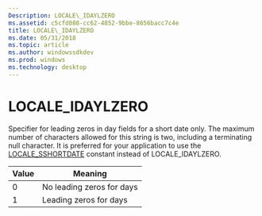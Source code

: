 ```yaml
---
Description: LOCALE\_IDAYLZERO
ms.assetid: c5cfd088-cc62-4852-9bbe-8656bacc7c4e
title: LOCALE\_IDAYLZERO
ms.date: 05/31/2018
ms.topic: article
ms.author: windowssdkdev
ms.prod: windows
ms.technology: desktop
---
```


# LOCALE\_IDAYLZERO

Specifier for leading zeros in day fields for a short date only. The maximum number of characters allowed for this string is two, including a terminating null character. It is preferred for your application to use the [LOCALE\_SSHORTDATE](locale-sshortdate.md) constant instead of LOCALE\_IDAYLZERO.



| Value | Meaning                   |
|-------|---------------------------|
| 0     | No leading zeros for days |
| 1     | Leading zeros for days    |



 

 

 



